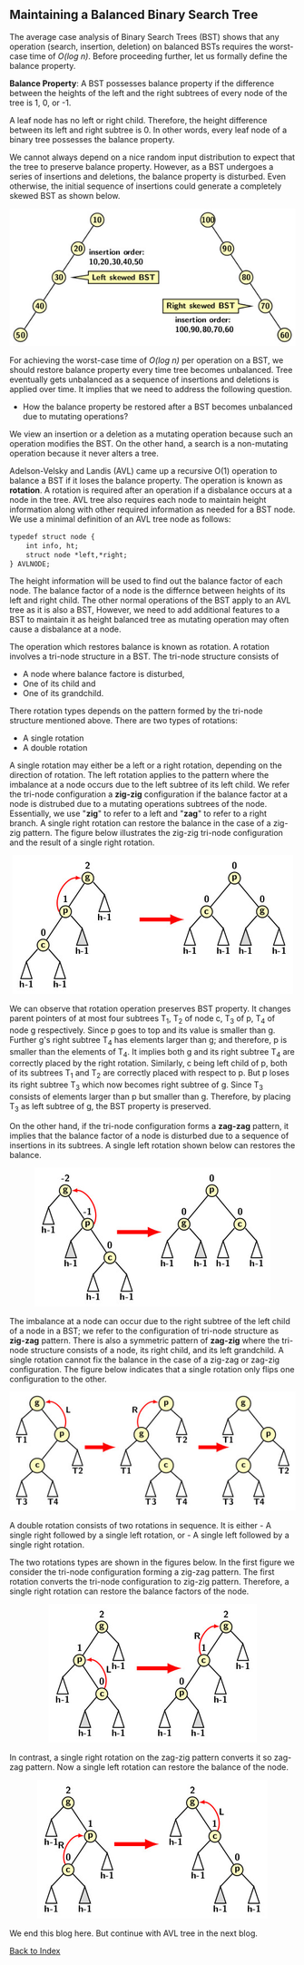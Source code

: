 ## Maintaining a Balanced Binary Search Tree

The average case analysis of Binary Search Trees (BST) shows that any operation (search, insertion, deletion)  on balanced BSTs requires the worst-case time of 
<i>O(log n)</i>. Before proceeding further, let us formally define the balance property. 

<strong>Balance Property</strong>: A BST possesses balance property if the difference between the heights of the left and the right subtrees of every node of the tree is 1, 0, or -1. 

A leaf node has no left or right child. Therefore, the height difference between its left and right subtree is 0. In other words, every leaf node
of a binary tree possesses the balance property.

We cannot always depend on a nice random input distribution to expect that the tree to preserve balance property. However, as a BST undergoes a series of 
insertions and deletions, the balance property is disturbed. Even otherwise, the initial sequence of insertions could generate a completely skewed BST as
shown below.
<p align="center">
    <img src="../images/skewedBST.jpg">
    </p>
For achieving the worst-case time of <i>O(log n)</i> per operation on a BST, we should restore balance property every time tree becomes unbalanced. Tree 
eventually gets unbalanced as a sequence of insertions and deletions is applied over time. It implies that we need to address the following 
question. 

- How the balance property be restored after a BST becomes unbalanced due to mutating operations? 

We view an insertion or a deletion as a mutating operation because such an operation modifies the BST. On the other hand, a search is a non-mutating operation 
because it never alters a tree. 

Adelson-Velsky and Landis (AVL) came up a recursive O(1) operation to balance a BST if it loses the balance property. The operation is known as <b>rotation</b>. 
A rotation is required after an operation if a disbalance occurs at a node in the tree. AVL tree also requires each node to maintain height information along with
other required information as needed for a BST node. We use a minimal definition of an AVL tree node as follows:
```
typedef struct node {
    int info, ht;
    struct node *left,*right;
} AVLNODE;
```

The height information will be used to find out the balance factor of each node. The balance factor of a node is the differnce between heights of its left 
and right child. The other normal operations of the BST apply to an AVL tree as it is also a BST, However, we need to add additional features to a BST to 
maintain it as height balanced tree as mutating operation may often cause a disbalance at a node. 

The operation which restores balance is known as rotation. A rotation involves a tri-node structure in a BST. The tri-node structure consists of 
- A node where balance factore is disturbed,
- One of its child and
- One of its grandchild.

There rotation types depends on the pattern formed by the tri-node structure mentioned above. There are two types of rotations:
- A single rotation
- A double rotation

A single rotation may either be a left or a right rotation, depending on the direction of rotation. The left rotation applies to the pattern where the 
imbalance at a node occurs due to the left subtree of its left child. We refer the tri-node configuration  a <b>zig-zig</b> configuration if the balance factor
at a node is distrubed due to a mutating operations subtrees of the node. Essentially, we use "<b>zig</b>" to refer to a left and "<b>zag</b>" to refer to
a right branch.  A single right rotation can restore the balance in the case of a zig-zig pattern. The figure
below illustrates the zig-zig tri-node configuration and the result of a single right rotation.
<p align="center">
<img src="../images/avlSingleRight.jpg">
</p>
We can observe that rotation operation preserves BST property. It changes parent pointers of at most
four subtrees T<sub>1</sub>, T<sub>2</sub> of node c, T<sub>3</sub> of p, T<sub>4</sub> of node g respectively. Since p goes to top and its value is smaller
than g. Further g's right subtree T<sub>4</sub> has elements larger than g; and therefore, p is smaller than the elements of T<sub>4</sub>. It implies  both
g and its right subtree T<sub>4</sub> are correctly placed by the right rotation. Similarly, c being left child of p, both of its subtrees T<sub>1</sub> and 
T<sub>2</sub> are correctly placed with respect to p. But p loses its right subtree T<sub>3</sub> which now becomes right subtree of g. Since T<sub>3</sub> 
consists of elements larger than p but smaller than g. Therefore, by placing T<sub>3</sub> as left subtree of g, the BST property is preserved.  

On the other hand, if the tri-node configuration forms a <b>zag-zag</b> pattern, it implies that the balance factor of a node is disturbed due to a sequence of 
insertions in its subtrees. A single left rotation shown below can restores the balance. 
<p align="center">
<img src="../images/avlSingleLeft.jpg">
</p>
The imbalance at a node can occur due to the right subtree of the left child of a node in a BST; we refer to the configuration of tri-node structure as 
<b>zig-zag</b> pattern. 
There is also a symmetric pattern of <b>zag-zig</b> where the tri-node structure consists of a node, its right child, and its left grandchild. A single 
rotation cannot fix the balance in the case of a zig-zag or zag-zig configuration. The figure below indicates that a single rotation only flips one configuration 
to the other.

<p align="center">
    <img src="../images/needForDR.jpg">
</p>
A double rotation consists of two rotations in sequence. It is either 
- A single right followed by a single left rotation, or
- A single left followed by a single right rotation.

The two rotations types are shown in the figures below. In the first figure we consider the tri-node configuration forming a zig-zag pattern. The first rotation
converts the tri-node configuration to zig-zig pattern. Therefore, a single right rotation can restore the balance factors of the node. 
<p align="center">
<img src="../images/avlDoubleLR.jpg">
</p>
In contrast, a single right rotation on the zag-zig pattern converts it so zag-zag pattern. Now a single left rotation can restore the balance of the node. 
<p align="center">
<img src="../images/avlDoubleRL.jpg">
</p>

We end this blog here. But continue with AVL tree in the next blog.

[Back to Index](../index.md)


